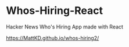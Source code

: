 # Whos-Hiring-React
Hacker News Who's Hiring App made with React

https://MattKD.github.io/whos-hiring2/
